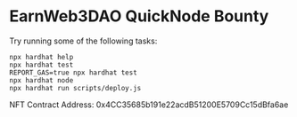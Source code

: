 # EarnWeb3DAO QuickNode Bounty

Try running some of the following tasks:

```shell
npx hardhat help
npx hardhat test
REPORT_GAS=true npx hardhat test
npx hardhat node
npx hardhat run scripts/deploy.js
```
NFT Contract Address: 0x4CC35685b191e22acdB51200E5709Cc15dBfa6ae